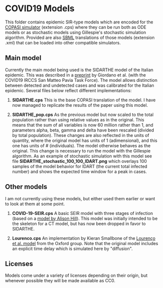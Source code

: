 # COVID19 Models
This folder contains epidemic SIR-type models which are encoded for the [COPASI simulator](http://copasi.org) (extension .cps) where they can be run both as ODE models or as stochastic models using Gillespie's stochastic simulation algorithm. Provided are also [SBML](http://sbml.org) translations of those models (extension .xml) that can be loaded into other compatible simulators.

## Main model

Currently the main model being used is the SIDARTHE model of the Italian epidemic. This was described in a [preprint](https://arxiv.org/abs/2003.09861) by Giordano et al. (with the COVID19 IRCCS San Matteo Pavia Task Force). The model allows distinction between detected and undetected cases and was calibrated for the Italian epidemic. Several files below reflect different implementations:

1. **SIDARTHE.cps** This is the base COPASI translation of the model.  I have now managed to replicate the results of the paper using this model.

2. **SIDARTHE\_pop.cps** As the previous model but now scaled to the total population rather than using relative values as in the original. This means that the sum of all variables is now 60 million rather than 1, and parameters alpha, beta, gamma and delta have been rescaled (divided by total population). These changes are also reflected in the units of quantity, where the original model has units of 1 (adimensional), and this one has units of # (individuals). The model otherwise behaves as the original. This change is necessary to run the model with the Gillespie algorithm. As an example of stochastic simulation with this model see file **SIDARTHE_stochastic_100_100_IDART.png** which overlays 100 samples of the model behavior for IDART (the current total infected number) and shows the expected time window for a peak in cases.

## Other models

I am not currently using these models, but either used them earlier or want to look at them at some point.

1. **COVID-19-SEIR.cps** A basic SEIR model with three stages of infection (based on a [model by Alison Hill](https://alhill.shinyapps.io/COVID19seir/)). This model was initially intended to be the skeleton for a CT model, but has now been dropped in favor to SIDARTHE.

2. **Lourenco.cps** An implementation by Kieran Smallbone of the  [Lourenço​ et al. model](https://www.medrxiv.org/content/10.1101/2020.03.24.20042291v1) from the Oxford group. Note that the original model includes an explicit time delay which is simulated here by "diffusion".

## Licenses
Models come under a variety of licenses depending on their origin, but whenever possible they will be made available as CC0.
